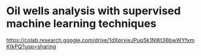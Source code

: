 # Oil wells analysis with supervised machine learning techniques
https://colab.research.google.com/drive/1dXprxjeJPup5k1NlKt36bwWYfxmKtkPQ?usp=sharing

